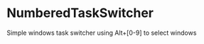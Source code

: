 NumberedTaskSwitcher
====================

Simple windows task switcher using Alt+[0-9] to select windows